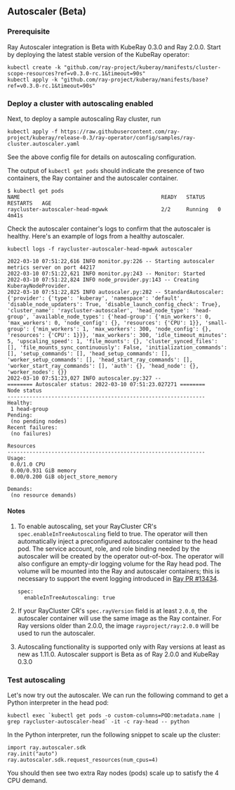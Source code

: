 ## Autoscaler (Beta)


### Prerequisite

Ray Autoscaler integration is Beta with KubeRay 0.3.0 and Ray 2.0.0.
Start by deploying the latest stable version of the KubeRay operator:
```
kubectl create -k "github.com/ray-project/kuberay/manifests/cluster-scope-resources?ref=v0.3.0-rc.1&timeout=90s"
kubectl apply -k "github.com/ray-project/kuberay/manifests/base?ref=v0.3.0-rc.1&timeout=90s"
```

### Deploy a cluster with autoscaling enabled

Next, to deploy a sample autoscaling Ray cluster, run
```
kubectl apply -f https://raw.githubusercontent.com/ray-project/kuberay/release-0.3/ray-operator/config/samples/ray-cluster.autoscaler.yaml
```

See the above config file for details on autoscaling configuration.

The output of `kubectl get pods` should indicate the presence of two containers,
the Ray container and the autoscaler container.


```
$ kubectl get pods
NAME                                             READY   STATUS    RESTARTS   AGE
raycluster-autoscaler-head-mgwwk                 2/2     Running   0          4m41s
```

Check the autoscaler container's logs to confirm that the autoscaler is healthy.
Here's an example of logs from a healthy autoscaler.
```
kubectl logs -f raycluster-autoscaler-head-mgwwk autoscaler

2022-03-10 07:51:22,616	INFO monitor.py:226 -- Starting autoscaler metrics server on port 44217
2022-03-10 07:51:22,621	INFO monitor.py:243 -- Monitor: Started
2022-03-10 07:51:22,824	INFO node_provider.py:143 -- Creating KuberayNodeProvider.
2022-03-10 07:51:22,825	INFO autoscaler.py:282 -- StandardAutoscaler: {'provider': {'type': 'kuberay', 'namespace': 'default', 'disable_node_updaters': True, 'disable_launch_config_check': True}, 'cluster_name': 'raycluster-autoscaler', 'head_node_type': 'head-group', 'available_node_types': {'head-group': {'min_workers': 0, 'max_workers': 0, 'node_config': {}, 'resources': {'CPU': 1}}, 'small-group': {'min_workers': 1, 'max_workers': 300, 'node_config': {}, 'resources': {'CPU': 1}}}, 'max_workers': 300, 'idle_timeout_minutes': 5, 'upscaling_speed': 1, 'file_mounts': {}, 'cluster_synced_files': [], 'file_mounts_sync_continuously': False, 'initialization_commands': [], 'setup_commands': [], 'head_setup_commands': [], 'worker_setup_commands': [], 'head_start_ray_commands': [], 'worker_start_ray_commands': [], 'auth': {}, 'head_node': {}, 'worker_nodes': {}}
2022-03-10 07:51:23,027	INFO autoscaler.py:327 --
======== Autoscaler status: 2022-03-10 07:51:23.027271 ========
Node status
---------------------------------------------------------------
Healthy:
 1 head-group
Pending:
 (no pending nodes)
Recent failures:
 (no failures)

Resources
---------------------------------------------------------------
Usage:
 0.0/1.0 CPU
 0.00/0.931 GiB memory
 0.00/0.200 GiB object_store_memory

Demands:
 (no resource demands)
```

#### Notes

1. To enable autoscaling, set your RayCluster CR's `spec.enableInTreeAutoscaling` field to true.
   The operator will then automatically inject a preconfigured autoscaler container to the head pod.
   The service account, role, and role binding needed by the autoscaler will be created by the operator out-of-box.
   The operator will also configure an empty-dir logging volume for the Ray head pod. The volume will be mounted into the Ray and
   autoscaler containers; this is necessary to support the event logging introduced in [Ray PR #13434](https://github.com/ray-project/ray/pull/13434).

    ```
    spec:
      enableInTreeAutoscaling: true
    ```

2. If your RayCluster CR's `spec.rayVersion` field is at least `2.0.0`, the autoscaler container will use the same image as the Ray container.
   For Ray versions older than 2.0.0, the image `rayproject/ray:2.0.0` will be used to run the autoscaler.

3. Autoscaling functionality is supported only with Ray versions at least as new as 1.11.0. Autoscaler support
   is Beta as of Ray 2.0.0 and KubeRay 0.3.0

### Test autoscaling

Let's now try out the autoscaler. We can run the following command to get a Python interpreter in the head pod:

```
kubectl exec `kubectl get pods -o custom-columns=POD:metadata.name | grep raycluster-autoscaler-head` -it -c ray-head -- python
```

In the Python interpreter, run the following snippet to scale up the cluster:

```
import ray.autoscaler.sdk
ray.init("auto")
ray.autoscaler.sdk.request_resources(num_cpus=4)
```

You should then see two extra Ray nodes (pods) scale up to satisfy the 4 CPU demand.
